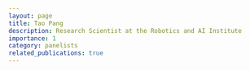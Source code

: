 ```yaml
---
layout: page
title: Tao Pang
description: Research Scientist at the Robotics and AI Institute
importance: 1
category: panelists
related_publications: true
---
```


